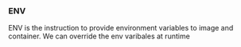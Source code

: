### ENV
ENV is the instruction to provide environment variables to image and container. We can override the env varibales at runtime